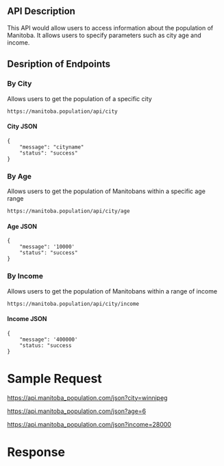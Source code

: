 ## API Description

This API would allow users to access information about the population of Manitoba. It allows users to specify parameters such as city age and income.

## Desription of Endpoints

### By City

Allows users to get the population of a specific city

    https://manitoba.population/api/city



####  City JSON



    {
        "message": "cityname"
        "status": "success"
    }







### By Age

Allows users to get the population of Manitobans within a specific age range

    https://manitoba.population/api/city/age
    
    
    
####  Age JSON



    {
        "message": '10000'
        "status": "success"
    }







### By Income

Allows users to get the population of Manitobans within a range of income

    https://manitoba.population/api/city/income
    
    
    
####  Income JSON



    {
        "message": '400000'
        "status: "success
    }






# Sample Request

https://api.manitoba_population.com/json?city=winnipeg

https://api.manitoba_population.com/json?age=6

https://api.manitoba_population.com/json?income=28000

# Response
